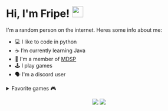 <h1> Hi, I'm Fripe! <img src="https://cdn.discordapp.com/emojis/826546112374243353.gif" width="30"></h2>
I'm a random person on the internet. Heres some info about me:

- 💻 I like to code in python
- ☕ I’m currently learning Java
- 👀 I'm a member of [MDSP](https://github.com/M-D-S-T)
- 🕹 I play games
- 🗣️ I'm a discord user

<details>
<summary>Favorite games 🎮</summary>
  
  [Minecraft](https://www.minecraft.net/)  
  [Terraria](https://store.steampowered.com/app/105600/Terraria/)  
  [Noita](https://store.steampowered.com/app/881100/Noita/)  
  [Subnautica](https://store.steampowered.com/app/264710/Subnautica/)
  
</details>

<p align="center">  
  <img src ="https://github-readme-stats.vercel.app/api/top-langs/?username=Fripe070&count_private=true&theme=tokyonight">
  <img src ="https://github-readme-stats.vercel.app/api?username=Fripe070&show_icons=true&theme=tokyonight">
</p>
